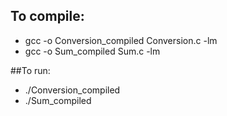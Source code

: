 ## To compile:
- gcc -o Conversion_compiled Conversion.c -lm
- gcc -o Sum_compiled Sum.c -lm

##To run:
- ./Conversion_compiled
- ./Sum_compiled
